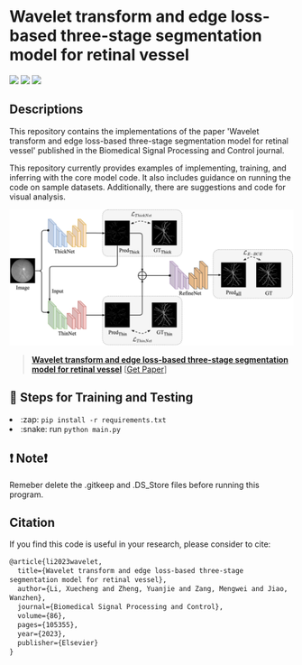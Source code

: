 # Wavelet transform and edge loss-based three-stage segmentation model for retinal vessel

<a href="https://www.python.org/"><img src="https://img.shields.io/badge/Python-3.9-ff69b4.svg" /></a>
<a href= "https://pytorch.org/"> <img src="https://img.shields.io/badge/PyTorch-2.1-2BAF2B.svg" /></a>
<a href="https://opensource.org/licenses/MIT"><img src="https://img.shields.io/badge/License-MIT-yellow.svg"></a>

## Descriptions
This repository contains the implementations of the paper 'Wavelet transform and edge loss-based three-stage segmentation model for retinal vessel' published in the Biomedical Signal Processing and Control journal. 


This repository currently provides examples of implementing, training, and inferring with the core model code. It also includes guidance on running the code on sample datasets. Additionally, there are suggestions and code for visual analysis.

<!-- 添加一个图片 -->
![image](https://github.com/xuecheng990531/EWSNet/blob/main/visual_output/model.jpg)


> [**Wavelet transform and edge loss-based three-stage segmentation model for retinal vessel**](https://doi.org/10.1016/j.bspc.2023.105355)
> [[Get Paper](https://doi.org/10.1016/j.bspc.2023.105355)]


## :key: Steps for Training and Testing

<li> :zap: <code>pip install -r requirements.txt </code></li>

<li> :snake: run <code>python main.py</code></li>



## :exclamation: Note:exclamation:
Remeber delete the .gitkeep and .DS_Store files before running this program.


## Citation
If you find this code is useful in your research, please consider to cite:
```
@article{li2023wavelet,
  title={Wavelet transform and edge loss-based three-stage segmentation model for retinal vessel},
  author={Li, Xuecheng and Zheng, Yuanjie and Zang, Mengwei and Jiao, Wanzhen},
  journal={Biomedical Signal Processing and Control},
  volume={86},
  pages={105355},
  year={2023},
  publisher={Elsevier}
}
```
